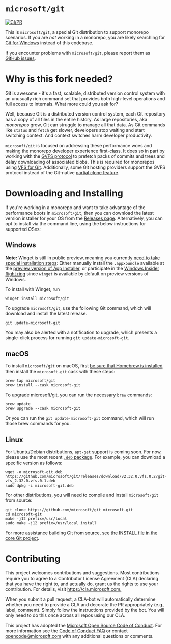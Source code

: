 `microsoft/git`
===============

[![CI/PR](https://github.com/microsoft/git/actions/workflows/main.yml/badge.svg)](https://github.com/microsoft/git/actions/workflows/main.yml)

This is `microsoft/git`, a special Git distribution to support monorepo scenarios. If you are _not_
working in a monorepo, you are likely searching for
[Git for Windows](http://git-for-windows.github.io/) instead of this codebase.

If you encounter problems with `microsoft/git`, please report them as
[GitHub issues](https://github.com/microsoft/git/issues).

Why is this fork needed?
=========================================================

Git is awesome - it's a fast, scalable, distributed version control system with an unusually rich
command set that provides both high-level operations and full access to internals. What more could
you ask for?

Well, because Git is a distributed version control system, each Git repository has a copy of all
files in the entire history. As large repositories, aka _monorepos_ grow, Git can struggle to
manage all that data. As Git commands like `status` and `fetch` get slower, developers stop waiting
and start switching context. And context switches harm developer productivity.

`microsoft/git` is focused on addressing these performance woes and making the monorepo developer
experience first-class. It does so in part by working with the
[GVFS protocol](https://docs.microsoft.com/en-us/azure/devops/learn/git/gvfs-architecture#gvfs-protocol)
to prefetch packs of commits and trees and delay downloading of associated blobs. This is required
for monorepos using [VFS for Git](https://github.com/microsoft/VFSForGit/blob/master/Readme.md).
Additionally, some Git hosting providers support the GVFS protocol instead of the Git-native
[partial clone feature](https://github.blog/2020-12-21-get-up-to-speed-with-partial-clone-and-shallow-clone/).

Downloading and Installing
=========================================================

If you're working in a monorepo and want to take advantage of the performance boots in
`microsoft/git`, then you can download the latest version installer for your OS from the
[Releases page](https://github.com/microsoft/git/releases). Alternatively, you can opt to install
via the command line, using the below instructions for supported OSes:

## Windows

__Note:__ Winget is still in public preview, meaning you currently
[need to take special installation steps](https://docs.microsoft.com/en-us/windows/package-manager/winget/#install-winget):
Either manually install the `.appxbundle` available at the
[preview version of App Installer](https://www.microsoft.com/p/app-installer/9nblggh4nns1?ocid=9nblggh4nns1_ORSEARCH_Bing&rtc=1&activetab=pivot:overviewtab),
or participate in the
[Windows Insider flight ring](https://insider.windows.com/https://insider.windows.com/)
since `winget` is available by default on preview versions of Windows.

To install with Winget, run

```shell
winget install microsoft/git
```

To upgrade `microsoft/git`, use the following Git command, which will download and install the latest
release.

```shell
git update-microsoft-git
```

You may also be alerted with a notification to upgrade, which presents a single-click process for
running `git update-microsoft-git`.

## macOS

To install `microsoft/git` on macOS, first [be sure that Homebrew is installed](https://brew.sh/) then
install the `microsoft-git` cask with these steps:

```shell
brew tap microsoft/git
brew install --cask microsoft-git
```

To upgrade microsoft/git, you can run the necessary `brew` commands:

```shell
brew update
brew upgrade --cask microsoft-git
```

Or you can run the `git update-microsoft-git` command, which will run those brew commands for you.

## Linux

For Ubuntu/Debian distributions, `apt-get` support is coming soon. For now, please use the most
recent [`.deb` package](https://github.com/microsoft/git/releases). For example, you can download a
specific version as follows:

```shell
wget -o microsoft-git.deb https://github.com/microsoft/git/releases/download/v2.32.0.vfs.0.2/git-vfs_2.32.0.vfs.0.1.deb
sudo dpkg -i microsoft-git.deb
```

For other distributions, you will need to compile and install `microsoft/git` from source:

```shell
git clone https://github.com/microsoft/git microsoft-git
cd microsoft-git
make -j12 prefix=/usr/local
sudo make -j12 prefix=/usr/local install
```

For more assistance building Git from source, see
[the INSTALL file in the core Git project](https://github.com/git/git/blob/master/INSTALL).

Contributing
=========================================================

This project welcomes contributions and suggestions.  Most contributions require you to agree to a
Contributor License Agreement (CLA) declaring that you have the right to, and actually do, grant us
the rights to use your contribution. For details, visit <https://cla.microsoft.com.>

When you submit a pull request, a CLA-bot will automatically determine whether you need to provide
a CLA and decorate the PR appropriately (e.g., label, comment). Simply follow the instructions
provided by the bot. You will only need to do this once across all repos using our CLA.

This project has adopted the [Microsoft Open Source Code of Conduct](https://opensource.microsoft.com/codeofconduct/).
For more information see the [Code of Conduct FAQ](https://opensource.microsoft.com/codeofconduct/faq/) or
contact [opencode@microsoft.com](mailto:opencode@microsoft.com) with any additional questions or comments.
